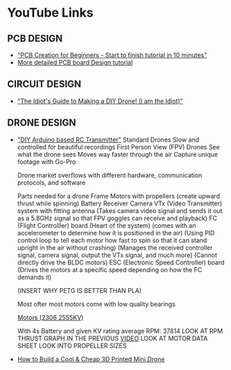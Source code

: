 # YouTube Links

## PCB DESIGN
* ["PCB Creation for Beginners - Start to finish tutorial in 10 minutes"](https://www.youtube.com/watch?v=MsdJgEinb34&ab_channel=TheHookUp)
* [More detailed PCB board Design tutorial](https://www.youtube.com/watch?v=_x2fzKEjUGQ&list=PLXvLToQzgzdea0sQXmpY8k4tfiXpkYIwO)

## CIRCUIT DESIGN

* ["The Idiot's Guide to Making a DIY Drone! (I am the Idiot)"](https://www.youtube.com/watch?v=DeSDjjicGWY&ab_channel=GreatScott%21)

## DRONE DESIGN

* ["DIY Arduino based RC Transmitter"](https://www.youtube.com/watch?v=-BDCmwNssiw&ab_channel=HowToMechatronics)
  Standard Drones
  Slow and controlled for beautiful recordings
  First Person View (FPV) Drones
  See what the drone sees
  Moves way faster through the air
  Capture unique footage with Go-Pro

  Drone market overflows with different hardware, communication protocols, and software

  Parts needed for a drone
  Frame
  Motors with propellers (create upward thrust while spinning)
  Battery
  Receiver
  Camera
  VTx (Video Transmitter) system with fitting antenna (Takes camera video signal and sends it out as a 5.8GHz signal so that FPV goggles can receive and playback)
  FC (Flight Controlller) board (Heart of the system) (comes with an accelerometer to determine how it is positioned in the air) (Using PID control loop to tell each motor how fast to spin so that it can stand upright in the air without crashing) (Manages the received controller signal, camera signal, output the VTx signal, and much more) (Cannot directly drive the BLDC motors)
  ESC (Electronic Speed Controller) board (Drives the motors at a specific speed depending on how the FC demands it)

  (INSERT WHY PETG IS BETTER THAN PLA)

  Most ofter most motors come with low quality bearings

  [Motors (2306 2555KV)](https://www.aliexpress.us/item/3256804448550440.html?aff_fcid=8eebaad1fca348819ce8390061ff89d0-1698265407032-07186-_Dl3tc4b&tt=CPS_NORMAL&aff_fsk=_Dl3tc4b&aff_platform=shareComponent-detail&sk=_Dl3tc4b&aff_trace_key=8eebaad1fca348819ce8390061ff89d0-1698265407032-07186-_Dl3tc4b&terminal_id=2d4f1d18014545ea9b4db8b1e8f0c190&afSmartRedirect=y&gatewayAdapt=glo2usa4itemAdapt)

  With 4s Battery and given KV rating average RPM: 37814
  LOOK AT RPM THRUST GRAPH IN THE PREVIOUS [VIDEO](https://www.youtube.com/watch?v=3dArEoLOvzI)
  LOOK AT MOTOR DATA SHEET
  LOOK INTO PROPELLER SIZES
  




* [How to Build a Cool & Cheap 3D Printed Mini Drone](https://www.youtube.com/watch?v=gpKcrYcMFKM)
